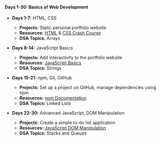 #### Days 1-30: Basics of Web Development
- **Days 1-7:** HTML, CSS
  
  - **Projects:** Static personal portfolio website
  - **Resources:** [HTML](https://www.w3schools.com/html/) & [CSS Crash Course](https://www.w3schools.com/css/)
  - **DSA Topics:** Arrays
  
- **Days 8-14:** JavaScript Basics
  - **Projects:** Add interactivity to the portfolio website
  - **Resources:** [JavaScript Basics](https://www.w3schools.com/js/js_intro.asp)
  - **DSA Topics:** Strings
  
- **Days 15-21:** npm, Git, GitHub
  - **Projects:** Set up a project on GitHub, manage dependencies using npm
  - **Resources:** [npm Documentation](https://docs.npmjs.com/)
  - **DSA Topics:** Linked Lists
  
- **Days 22-30:** Advanced JavaScript, DOM Manipulation
  - **Projects:** Create a simple to-do list application
  - **Resources:** [JavaScript DOM Manipulation](https://www.freecodecamp.org/news/dom-manipulation-in-plain-javascript/)
  - **DSA Topics:** Stacks and Queues
